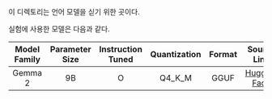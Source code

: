 이 디렉토리는 언어 모델을 싣기 위한 곳이다.

실험에 사용한 모델은 다음과 같다.

| Model Family | Parameter Size | Instruction Tuned | Quantization | Format | Source Link |
| :----------: | :------------: | :---------------: | :----------: | :----: | :---------: |
|   Gemma 2    |       9B       |         O         |    Q4_K_M    |  GGUF  | [Hugging Face](https://huggingface.co/lmstudio-community/gemma-2-9b-it-GGUF) |
 